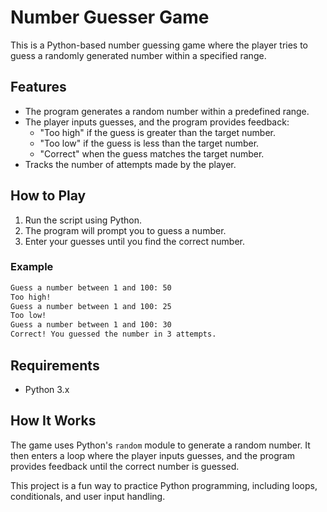 # Number Guesser Game

This is a Python-based number guessing game where the player tries to guess a randomly generated number within a specified range.

## Features

- The program generates a random number within a predefined range.
- The player inputs guesses, and the program provides feedback:
  - "Too high" if the guess is greater than the target number.
  - "Too low" if the guess is less than the target number.
  - "Correct" when the guess matches the target number.
- Tracks the number of attempts made by the player.

## How to Play

1. Run the script using Python.
2. The program will prompt you to guess a number.
3. Enter your guesses until you find the correct number.

### Example

```bash
Guess a number between 1 and 100: 50
Too high!
Guess a number between 1 and 100: 25
Too low!
Guess a number between 1 and 100: 30
Correct! You guessed the number in 3 attempts.
```

## Requirements

- Python 3.x

## How It Works

The game uses Python's `random` module to generate a random number. It then enters a loop where the player inputs guesses, and the program provides feedback until the correct number is guessed.

This project is a fun way to practice Python programming, including loops, conditionals, and user input handling.
